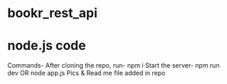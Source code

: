 # bookr_rest_api
# node.js code 
Commands-
After cloning the repo, run- npm i 
Start the server- npm run dev OR node app.js
Pics & Read me file added in repo

